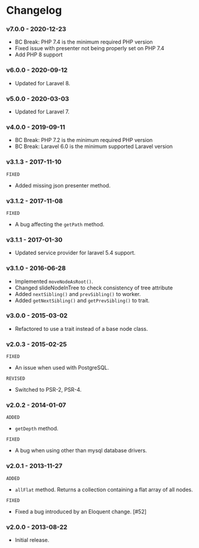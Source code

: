 # Changelog

### v7.0.0 - 2020-12-23

- BC Break: PHP 7.4 is the minimum required PHP version
- Fixed issue with presenter not being properly set on PHP 7.4
- Add PHP 8 support

### v6.0.0 - 2020-09-12

- Updated for Laravel 8.

### v5.0.0 - 2020-03-03

- Updated for Laravel 7.

### v4.0.0 - 2019-09-11

- BC Break: PHP 7.2 is the minimum required PHP version
- BC Break: Laravel 6.0 is the minimum supported Laravel version

### v3.1.3 - 2017-11-10

`FIXED`

- Added missing json presenter method.

### v3.1.2 - 2017-11-08

`FIXED`

- A bug affecting the `getPath` method.

### v3.1.1 - 2017-01-30

- Updated service provider for laravel 5.4 support.

### v3.1.0 - 2016-06-28

- Implemented `moveNodeAsRoot()`.
- Changed slideNodeInTree to check consistency of tree attribute
- Added `nextSibling()` and `prevSibling()` to worker.
- Added `getNextSibling()` and `getPrevSibling()` to trait.

### v3.0.0 - 2015-03-02

- Refactored to use a trait instead of a base node class.

### v2.0.3 - 2015-02-25

`FIXED`

- An issue when used with PostgreSQL.

`REVISED`

- Switched to PSR-2, PSR-4.

### v2.0.2 - 2014-01-07

`ADDED`

- `getDepth` method.

`FIXED`

- A bug when using other than mysql database drivers.

### v2.0.1 - 2013-11-27

`ADDED`

- `allFlat` method. Returns a collection containing a flat array of all nodes.

`FIXED`

- Fixed a bug introduced by an Eloquent change. [#52]

### v2.0.0 - 2013-08-22

- Initial release.
